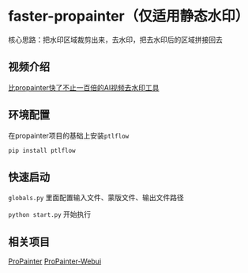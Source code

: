 # faster-propainter（仅适用静态水印）
核心思路：把水印区域裁剪出来，去水印，把去水印后的区域拼接回去

## 视频介绍
[比propainter快了不止一百倍的AI视频去水印工具](https://www.bilibili.com/video/BV1YC411x7Mm)

## 环境配置
在propainter项目的基础上安装`ptlflow`
```bash
pip install ptlflow 
```


## 快速启动
```globals.py```
里面配置输入文件、蒙版文件、输出文件路径

```python start.py```
开始执行

## 相关项目
[ProPainter](https://github.com/sczhou/ProPainter)
[ProPainter-Webui](https://github.com/halfzm/ProPainter-Webui)